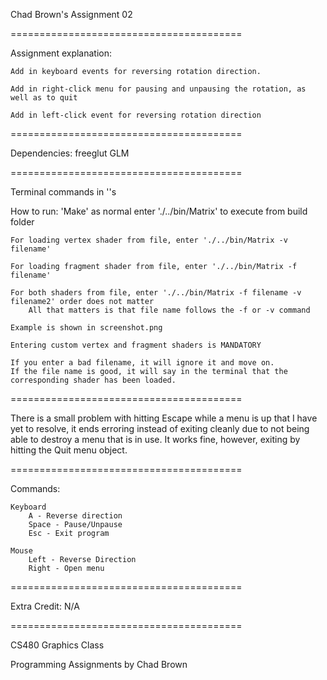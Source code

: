 Chad Brown's Assignment 02

========================================

Assignment explanation:

    Add in keyboard events for reversing rotation direction.

    Add in right-click menu for pausing and unpausing the rotation, as well as to quit

    Add in left-click event for reversing rotation direction

========================================

Dependencies:
    freeglut
    GLM

========================================

Terminal commands in ''s

How to run:
    'Make' as normal
    enter './../bin/Matrix' to execute from build folder

    For loading vertex shader from file, enter './../bin/Matrix -v filename'

    For loading fragment shader from file, enter './../bin/Matrix -f filename'

    For both shaders from file, enter './../bin/Matrix -f filename -v filename2' order does not matter
        All that matters is that file name follows the -f or -v command

    Example is shown in screenshot.png

    Entering custom vertex and fragment shaders is MANDATORY

    If you enter a bad filename, it will ignore it and move on.
    If the file name is good, it will say in the terminal that the corresponding shader has been loaded.

========================================

There is a small problem with hitting Escape while a menu is up that I have yet to resolve,
     it ends erroring instead of exiting cleanly due to not being able to destroy a menu that is in use.
    It works fine, however, exiting by hitting the Quit menu object.

========================================

Commands:

    Keyboard
        A - Reverse direction
        Space - Pause/Unpause
        Esc - Exit program

    Mouse
        Left - Reverse Direction
        Right - Open menu

========================================

Extra Credit: N/A

========================================

CS480 Graphics Class

Programming Assignments by Chad Brown
